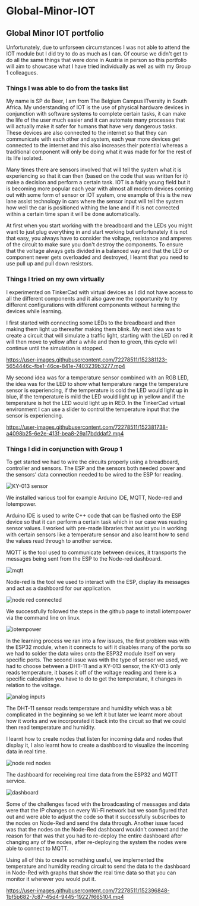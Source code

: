 # Global-Minor-IOT
## Global Minor IOT portfolio

Unfortunately, due to unforseen circumstances I was not able to attend the IOT module but I did try to do as much as I can. Of course we didn't get to do all the same things that were done in Austria in person so this portfolio will aim to showcase what I have tried individually as well as with my Group 1 colleagues.

### Things I was able to do from the tasks list
My name is SP de Beer, I am from The Belgium Campus ITversity in South Africa.
My understanding of IOT is the use of physical hardware devices in conjunction with software systems to complete certain tasks, it can make the life of the user much easier and it can automate many processes that will actually make it safer for humans that have very dangerous tasks.
These devices are also connected to the internet so that they can communicate with each other and system, each year more devices get connected to the internet and this also increases their potential whereas a traditional component will only be doing what it was made for for the rest of its life isolated.

Many times there are sensors involved that will tell the system what it is experiencing so that it can then (based on the code that was written for it) make a decision and perform a certain task. IOT is a fairly young field but it is becoming more popular each year with almost all modern devices coming out with some form of sensor or IOT system, one example of this is the new lane assist technology in cars where the sensor input will tell the system how well the car is positioned withing the lane and if it is not corrected within a certain time span it will be done automatically.

At first when you start working with the breadboard and the LEDs you might want to just plug everything in and start working but unfortunately it is not that easy, you always have to consider the voltage, resistance and amperes of the circuit to make sure you don't destroy the components. To ensure that the voltage always gets divided in a balanced way and that the LED or component never gets overloaded and destroyed, I learnt that you need to use pull up and pull down resistors.

### Things I tried on my own virtually
I experimented on TinkerCad with virtual devices as I did not have access to all the different components and it also gave me the opportunity to try different configurations with different components without harming the devices while learning.

I first started with connecting some LEDs to the breadboard and then making them light up thereafter making them blink. My next idea was to create a circuit that will simulate a traffic light, starting with the LED on red it will then move to yellow after a while and then to green, this cycle will continue until the simulation is stopped.

https://user-images.githubusercontent.com/72278511/152381123-5654446c-fbe1-46ce-841e-7403239b3277.mp4

My second idea was for a temperature sensor combined with an RGB LED, the idea was for the LED to show what temperature range the temperature sensor is experiencing, if the temperature is cold the LED would light up in blue, if the temperature is mild the LED would light up in yellow and if the temperature is hot the LED would light up in RED.
In the TinkerCad virtual environment I can use a slider to control the temperature input that the sensor is experiencing.

https://user-images.githubusercontent.com/72278511/152381738-a4098b25-6e2e-413f-bea8-29a17bdddaf2.mp4

### Things I did in conjunction with Group 1
To get started we had to wire the circuits properly using a breadboard, controller and sensors. The ESP and the sensors both needed power and the sensors’ data connection needed to be wired to the ESP for reading.

![KY-013 sensor](https://user-images.githubusercontent.com/72278511/152390311-4e6bee2e-07fe-4878-bb30-382520ad9c0d.jpeg)

We installed various tool for example Arduino IDE, MQTT, Node-red and Iotempower.

Arduino IDE is used to write C++ code that can be flashed onto the ESP device so that it can perform a certain task which in our case was reading sensor values. I worked with pre-made libraries that assist you in working with certain sensors like a temperature sensor and also learnt how to send the values read through to another service.

MQTT is the tool used to communicate between devices, it transports the messages being sent from the ESP to the Node-red dashboard.

![mqtt](https://user-images.githubusercontent.com/72278511/152389700-c9c8e74d-19bb-4c04-86b8-8fdd798b5d70.JPG)

Node-red is the tool we used to interact with the ESP, display its messages and act as a dashboard for our application.

![node red connected](https://user-images.githubusercontent.com/72278511/152389828-e900e126-7404-4b21-9cc3-9d1d7e0ef37b.jpeg)

We successfully followed the steps in the github page to install iotempower via the command line on linux.

![iotempower](https://user-images.githubusercontent.com/72278511/152397717-008fef7d-4031-40b5-94fb-80caa32193d3.jpeg)

In the learning process we ran into a few issues, the first problem was with the ESP32 module, when it connects to wifi it disables many of the ports so we had to solder the data wires onto the ESP32 module itself on very specific ports. The second issue was with the type of sensor we used, we had to choose between a DHT-11 and a KY-013 sensor, the KY-013 only reads temperature, it bases it off of the voltage reading and there is a specific calculation you have to do to get the temperature, it changes in relation to the voltage.

![analog inputs](https://user-images.githubusercontent.com/72278511/152391049-18513594-80b2-4009-b58d-3b094a7efc2f.JPG)

The DHT-11 sensor reads temperature and humidity which was a bit complicated in the beginning so we left it but later we learnt more about how it works and we incorporated it back into the circuit so that we could then read temperature and humidity.

I learnt how to create nodes that listen for incoming data and nodes that display it, I also learnt how to create a dashboard to visualize the incoming data in real time.

![node red nodes](https://user-images.githubusercontent.com/72278511/152391927-1c631b37-75a5-4bf9-be2d-2b27526a4a5b.JPG)

The dashboard for receiving real time data from the ESP32 and MQTT service.

![dashboard](https://user-images.githubusercontent.com/72278511/152391279-0c5c151a-61e9-46eb-bcbc-f3023f15cf7d.JPG)

Some of the challenges faced with the broadcasting of messages and data were that the IP changes on every Wi-Fi network but we soon figured that out and were able to adjust the code so that it successfully subscribes to the nodes on Node-Red and send the data through.
Another issue faced was that the nodes on the Node-Red dashboard wouldn't connect and the reason for that was that you had to re-deploy the entire dashboard after changing any of the nodes, after re-deploying the system the nodes were able to connect to MQTT.

Using all of this to create something useful, we implemented the temperature and humidity reading circuit to send the data to the dashboard in Node-Red with graphs that show the real time data so that you can monitor it wherever you would put it.

https://user-images.githubusercontent.com/72278511/152396848-1bf5b682-7c87-45d4-9445-19227f665104.mp4
